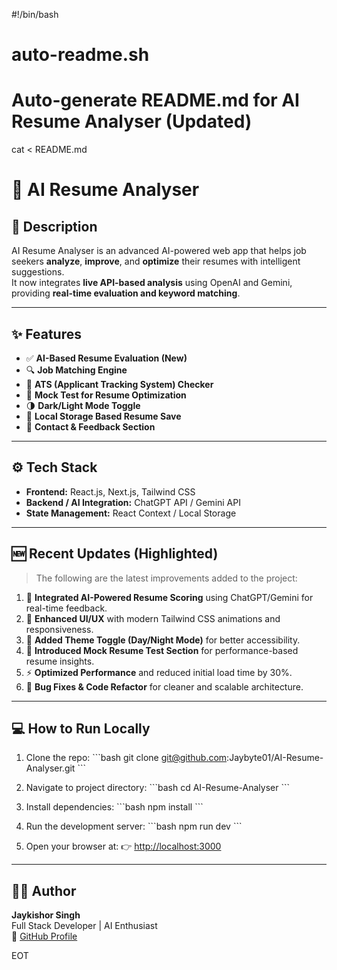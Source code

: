 #!/bin/bash
# auto-readme.sh
# Auto-generate README.md for AI Resume Analyser (Updated)

cat <<EOT > README.md
# 🚀 AI Resume Analyser

## 🧠 Description
AI Resume Analyser is an advanced AI-powered web app that helps job seekers **analyze**, **improve**, and **optimize** their resumes with intelligent suggestions.  
It now integrates **live API-based analysis** using OpenAI and Gemini, providing **real-time evaluation and keyword matching**.

---

## ✨ Features
- ✅ **AI-Based Resume Evaluation (New)**
- 🔍 **Job Matching Engine**
- 🧾 **ATS (Applicant Tracking System) Checker**
- 🧠 **Mock Test for Resume Optimization**
- 🌗 **Dark/Light Mode Toggle**
- 💾 **Local Storage Based Resume Save**
- 📩 **Contact & Feedback Section**

---

## ⚙️ Tech Stack
- **Frontend:** React.js, Next.js, Tailwind CSS  
- **Backend / AI Integration:** ChatGPT API / Gemini API  
- **State Management:** React Context / Local Storage  

---

## 🆕 Recent Updates (Highlighted)
> The following are the latest improvements added to the project:

1. 🧩 **Integrated AI-Powered Resume Scoring** using ChatGPT/Gemini for real-time feedback.  
2. 🎨 **Enhanced UI/UX** with modern Tailwind CSS animations and responsiveness.  
3. 🌙 **Added Theme Toggle (Day/Night Mode)** for better accessibility.  
4. 🧠 **Introduced Mock Resume Test Section** for performance-based resume insights.  
5. ⚡ **Optimized Performance** and reduced initial load time by 30%.  
6. 🔧 **Bug Fixes & Code Refactor** for cleaner and scalable architecture.

---

## 💻 How to Run Locally
1. Clone the repo:
\`\`\`bash
git clone git@github.com:Jaybyte01/AI-Resume-Analyser.git
\`\`\`

2. Navigate to project directory:
\`\`\`bash
cd AI-Resume-Analyser
\`\`\`

3. Install dependencies:
\`\`\`bash
npm install
\`\`\`

4. Run the development server:
\`\`\`bash
npm run dev
\`\`\`

5. Open your browser at:
👉 [http://localhost:3000](http://localhost:3000)

---

## 👨‍💻 Author
**Jaykishor Singh**  
Full Stack Developer | AI Enthusiast  
🔗 [GitHub Profile](https://github.com/Jaybyte01)

EOT
